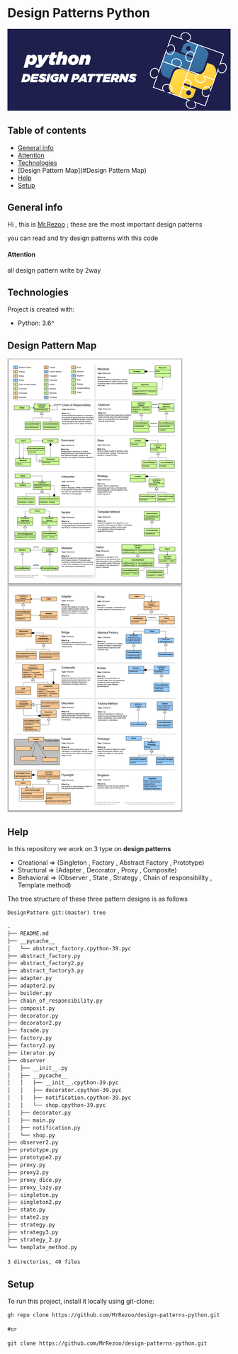 # Design Patterns Python
![alt Design Patterns Python](assets/img/design-patterns-python.png "Design Patterns Python")

 

## Table of contents

* [General info](#General-info)
* [Attention](#Attention)
* [Technologies](#Technologies)
* [Design Pattern Map](#Design Pattern Map)
* [Help](#Help)
* [Setup](#Setup)

 

## General info

Hi , this is [Mr.Rezoo](https://www.linkedin.com/in/reza-mobaraki/) ; these are the most important
design patterns

you can read and try design patterns with this code

 

#### Attention

all design pattern write by 2way

 

## Technologies

Project is created with:

* Python: 3.6^
 

## Design Pattern Map
![alt Design Patterns Map](assets/img/design-pattern-map.png "Design Patterns Python Map")

 

## Help

In this repository we work on 3 type on **design patterns**

* Creational => (Singleton , Factory , Abstract Factory , Prototype)
* Structural => (Adapter , Decorator , Proxy , Composite)
* Behavioral => (Observer , State , Strategy , Chain of responsibility , Template method)

The tree structure of these three pattern designs is as follows

```shell
DesignPattern git:(master) tree
```
```markdown
.
├── README.md
├── __pycache__
│   └── abstract_factory.cpython-39.pyc
├── abstract_factory.py
├── abstract_factory2.py
├── abstract_factory3.py
├── adapter.py
├── adapter2.py
├── builder.py
├── chain_of_responsibility.py
├── composit.py
├── decorator.py
├── decorator2.py
├── facade.py
├── factory.py
├── factory2.py
├── iterator.py
├── observer
│   ├── __init__.py
│   ├── __pycache__
│   │   ├── __init__.cpython-39.pyc
│   │   ├── decorator.cpython-39.pyc
│   │   ├── notification.cpython-39.pyc
│   │   └── shop.cpython-39.pyc
│   ├── decorator.py
│   ├── main.py
│   ├── notification.py
│   └── shop.py
├── observer2.py
├── prototype.py
├── prototype2.py
├── proxy.py
├── proxy2.py
├── proxy_dice.py
├── proxy_lazy.py
├── singleton.py
├── singleton2.py
├── state.py
├── state2.py
├── strategy.py
├── strategy3.py
├── strategy_2.py
└── template_method.py

3 directories, 40 files
```
 
## Setup

To run this project, install it locally using git-clone:

```shell
gh repo clone https://github.com/MrRezoo/design-patterns-python.git

#or
 
git clone https://github.com/MrRezoo/design-patterns-python.git
```
